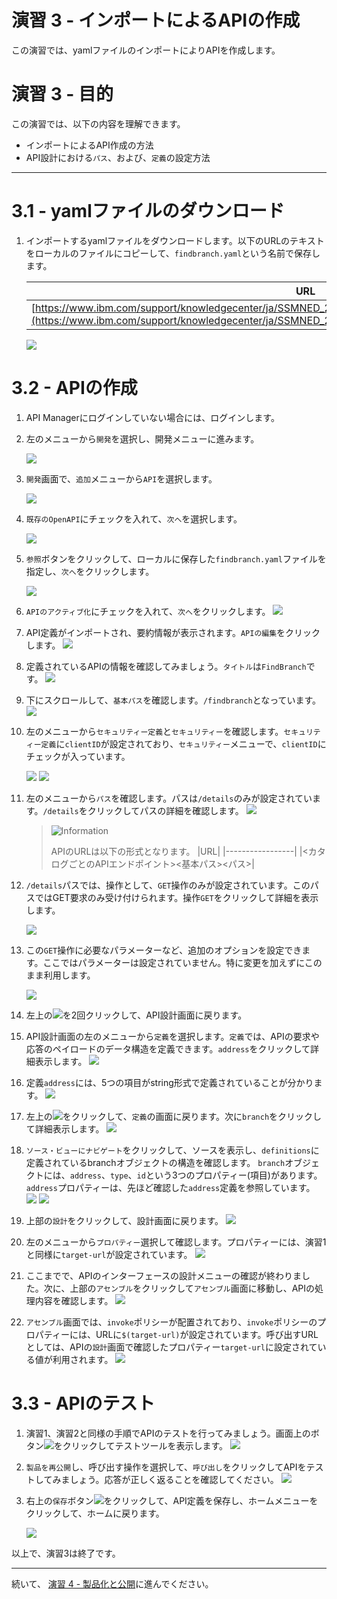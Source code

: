 # 演習 3 - インポートによるAPIの作成

この演習では、yamlファイルのインポートによりAPIを作成します。

# 演習 3 - 目的

この演習では、以下の内容を理解できます。

+ インポートによるAPI作成の方法
+ API設計における`パス`、および、`定義`の設定方法

---

# 3.1	- yamlファイルのダウンロード

1.	インポートするyamlファイルをダウンロードします。以下のURLのテキストをローカルのファイルにコピーして、`findbranch.yaml`という名前で保存します。

	|URL|
	|-----------------|
	|[https://www.ibm.com/support/knowledgecenter/ja/SSMNED_2018/com.ibm.apic.apionprem.doc/findbranch_v6.txt](https://www.ibm.com/support/knowledgecenter/ja/SSMNED_2018/com.ibm.apic.apionprem.doc/findbranch_v6.txt)|

	![](/lab-guide/img/lab3/copy-yaml.png)

# 3.2	- APIの作成

1.	API Managerにログインしていない場合には、ログインします。

1.	左のメニューから`開発`を選択し、開発メニューに進みます。

	![](/lab-guide/img/lab2/move-to-develop.png)

1.	`開発`画面で、`追加`メニューから`API`を選択します。

	![](/lab-guide/img/lab1/developmenu-add-api.png)

1.	`既存のOpenAPI`にチェックを入れて、`次へ`を選択します。

	![](/lab-guide/img/lab3/check-import-api.png)

1.	`参照`ボタンをクリックして、ローカルに保存した`findbranch.yaml`ファイルを指定し、`次へ`をクリックします。

	![](/lab-guide/img/lab3/import-from-file.png)

1.	`APIのアクティブ化`にチェックを入れて、`次へ`をクリックします。
	![](/lab-guide/img/lab3/check-activate-api.png)

1.	API定義がインポートされ、要約情報が表示されます。`APIの編集`をクリックします。
	![](/lab-guide/img/lab3/import-api-summary.png)

1.	定義されているAPIの情報を確認してみましょう。`タイトル`は`FindBranch`です。
	![](/lab-guide/img/lab3/api-def-title.png)

1.	下にスクロールして、`基本パス`を確認します。`/findbranch`となっています。
	![](/lab-guide/img/lab3/api-def-basepath.png)

1.	左のメニューから`セキュリティー定義`と`セキュリティー`を確認します。`セキュリティー定義`に`clientID`が設定されており、`セキュリティー`メニューで、`clientID`にチェックが入っています。

	![](/lab-guide/img/lab3/api-def-security-def.png)
	![](/lab-guide/img/lab3/api-def-security.png)

1.	左のメニューから`パス`を確認します。パスは`/details`のみが設定されています。`/details`をクリックしてパスの詳細を確認します。
	![](/lab-guide/img/lab3/api-def-path.png)

	> ![][info]
	>
	> APIのURLは以下の形式となります。
	>|URL|
	>|-----------------|
	>|<カタログごとのAPIエンドポイント><基本パス><パス>|

1.	`/details`パスでは、操作として、`GET`操作のみが設定されています。このパスではGET要求のみ受け付けられます。操作`GET`をクリックして詳細を表示します。

	![](/lab-guide/img/lab3/api-def-path-detail.png)

1.	この`GET`操作に必要なパラメーターなど、追加のオプションを設定できます。ここではパラメーターは設定されていません。特に変更を加えずにこのまま利用します。

	![](/lab-guide/img/lab3/api-def-get-detail.png)

1.	左上の![](/lab-guide/img/common/return-button.png)を2回クリックして、API設計画面に戻ります。

1.	API設計画面の左のメニューから`定義`を選択します。`定義`では、APIの要求や応答のペイロードのデータ構造を定義できます。`address`をクリックして詳細表示します。
	![](/lab-guide/img/lab3/api-def-def1.png)

1.	定義`address`には、5つの項目がstring形式で定義されていることが分かります。
	![](/lab-guide/img/lab3/api-def-def-address.png)

1.	左上の![](/lab-guide/img/common/return-button.png)をクリックして、`定義`の画面に戻ります。次に`branch`をクリックして詳細表示します。
	![](/lab-guide/img/lab3/api-def-def2.png)

1.	`ソース・ビューにナビゲート`をクリックして、ソースを表示し、`definitions`に定義されているbranchオブジェクトの構造を確認します。
	`branch`オブジェクトには、`address`、`type`、`id`という3つのプロパティー(項目)があります。`address`プロパティーは、先ほど確認した`address`定義を参照しています。
	![](/lab-guide/img/lab3/api-branch-navigate-to-source.png)
	![](/lab-guide/img/lab3/definitions-branch.png)

1.	上部の`設計`をクリックして、設計画面に戻ります。
	![](/lab-guide/img/lab3/move-to-design.png)

1.	左のメニューから`プロパティー`選択して確認します。プロパティーには、演習1と同様に`target-url`が設定されています。
	![](/lab-guide/img/lab3/api-property.png)

1.	ここまでで、APIのインターフェースの設計メニューの確認が終わりました。次に、上部の`アセンブル`をクリックして`アセンブル`画面に移動し、APIの処理内容を確認します。
![](/lab-guide/img/lab3/move-to-assemble3.png)

1.	`アセンブル`画面では、`invoke`ポリシーが配置されており、`invoke`ポリシーのプロパティーには、URLに`$(target-url)`が設定されています。呼び出すURLとしては、APIの`設計`画面で確認したプロパティー`target-url`に設定されている値が利用されます。
![](/lab-guide/img/lab3/assemble-invoke.png)

# 3.3	- APIのテスト

1.	演習1、演習2と同様の手順でAPIのテストを行ってみましょう。画面上のボタン![](/lab-guide/img/common/start-test-button.png)をクリックしてテストツールを表示します。
![](/lab-guide/img/lab3/assemble-start-test-tool.png)

1.	`製品を再公開`し、呼び出す操作を選択して、`呼び出し`をクリックしてAPIをテストしてみましょう。応答が正しく返ることを確認してください。
![](/lab-guide/img/lab3/api-test-response.png)

1.	右上の`保存`ボタン![](/lab-guide/img/common/save-bottun.png)をクリックして、API定義を保存し、ホームメニューをクリックして、ホームに戻ります。

	![](/lab-guide/img/lab1/move-to-home3.png)



[important]: https://github.com/ibm-apiconnect/pot-onprem-docs/raw/5010/lab-guide/img/common/important.png "Important!"
[info]: https://github.com/ibm-apiconnect/pot-onprem-docs/raw/5010/lab-guide/img/common/info.png "Information"
[troubleshooting]: https://github.com/ibm-apiconnect/pot-onprem-docs/raw/5010/lab-guide/img/common/troubleshooting.png "Troubleshooting"


以上で、演習3は終了です。

---

続いて、 [演習 4 - 製品化と公開](../Lab%204)に進んでください。

[important]: /lab-guide/img/common/important.png "Important!"
[info]: /lab-guide/img/common/info.png "Information"
[troubleshooting]: /lab-guide/img/common/troubleshooting.png "Troubleshooting"
